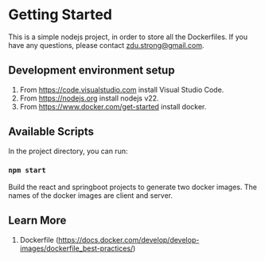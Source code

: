 # Getting Started

This is a simple nodejs project, in order to store all the Dockerfiles. If you have any questions, please contact zdu.strong@gmail.com.<br/>

## Development environment setup
1. From https://code.visualstudio.com install Visual Studio Code.
2. From https://nodejs.org install nodejs v22.
3. From https://www.docker.com/get-started install docker.

## Available Scripts

In the project directory, you can run:

### `npm start`

Build the react and springboot projects to generate two docker images. The names of the docker images are client and server.

## Learn More

1. Dockerfile (https://docs.docker.com/develop/develop-images/dockerfile_best-practices/)
